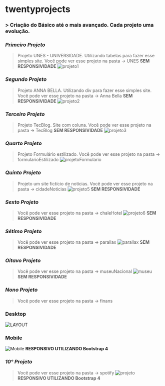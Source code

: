 # twentyprojects
### > **Criação do Básico até o mais avançado. Cada projeto uma evolução.**

### *Primeiro Projeto*
> Projeto UNES - UNIVERSIDADE. Utilizando tabelas para fazer esse simples site.
> Você pode ver esse projeto na pasta -> UNES
**SEM RESPONSIVIDADE**
![projeto1](https://user-images.githubusercontent.com/52210721/70951378-fd214300-2041-11ea-8847-cb21b697edf0.png)

### *Segundo Projeto*
> Projeto ANNA BELLA. Utilizando div para fazer esse simples site.
> Você pode ver esse projeto na pasta -> Anna Bella
**SEM RESPONSIVIDADE**
![projeto2](https://user-images.githubusercontent.com/52210721/70951365-f98dbc00-2041-11ea-8d33-a0bb2be554bc.png)

### *Terceiro Projeto*
> Projeto TecBlog. Site com coluna.
> Você pode ver esse projeto na pasta -> TecBlog
**SEM RESPONSIVIDADE**
![projeto3](https://user-images.githubusercontent.com/52210721/70951359-f692cb80-2041-11ea-9355-84085c4804e1.png)

### *Quarto Projeto*
> Projeto Formulário estilizado.
> Você pode ver esse projeto na pasta -> formularioEstilizado
![projetoFormulario](https://user-images.githubusercontent.com/52210721/71018961-3b694180-20d8-11ea-9c08-0b367e8e51f3.png)

### *Quinto Projeto*
> Projeto um site fictício de notícias.
> Você pode ver esse projeto na pasta -> cidadeNoticias
![projeto5](https://user-images.githubusercontent.com/52210721/71139112-064e1380-21ec-11ea-8f58-d9f6feb3effc.png)
**SEM RESPONSIVIDADE**

### *Sexto Projeto*
> Você pode ver esse projeto na pasta -> chaleHotel
![projeto6](https://user-images.githubusercontent.com/52210721/71365683-8377e080-257e-11ea-9313-9cada7d64cec.png)
**SEM RESPONSIVIDADE**


### *Sétimo Projeto*
> Você pode ver esse projeto na pasta -> parallax
![parallax](https://user-images.githubusercontent.com/52210721/71487640-55530480-27fb-11ea-9343-a056787e7bdd.PNG)
**SEM RESPONSIVIDADE**

### *Oitavo Projeto*
> Você pode ver esse projeto na pasta -> museuNacional
![museu](https://user-images.githubusercontent.com/52210721/71487735-af53ca00-27fb-11ea-9a7e-812a6c4ea1f8.png)
**SEM RESPONSIVIDADE**

### *Nono Projeto*
> Você pode ver esse projeto na pasta -> finans


### Desktop
![LAYOUT](https://user-images.githubusercontent.com/52210721/71584153-2fc24580-2af0-11ea-8ead-aca7abd9c883.png)

### Mobile
![Mobile](https://user-images.githubusercontent.com/52210721/71584154-2fc24580-2af0-11ea-9a1a-1b981db30f7b.png)
**RESPONSIVO UTILIZANDO Bootstrap 4**

### *10° Projeto*
> Você pode ver esse projeto na pasta -> spotify
![projeto](https://user-images.githubusercontent.com/52210721/71741414-a4251d80-2e3d-11ea-8759-8c24583ad2f6.png)
**RESPONSIVO UTILIZANDO Bootstrap 4**
